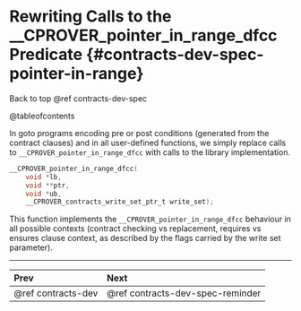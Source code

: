 # Rewriting Calls to the __CPROVER_pointer_in_range_dfcc Predicate {#contracts-dev-spec-pointer-in-range}

Back to top @ref contracts-dev-spec

@tableofcontents

In goto programs encoding pre or post conditions (generated from the contract
clauses) and in all user-defined functions, we simply replace calls to
`__CPROVER_pointer_in_range_dfcc` with calls to the library implementation.

```c
__CPROVER_pointer_in_range_dfcc(
    void *lb,
    void **ptr,
    void *ub,
    __CPROVER_contracts_write_set_ptr_t write_set);
```

This function implements the `__CPROVER_pointer_in_range_dfcc` behaviour in all
possible contexts (contract checking vs replacement, requires vs ensures clause
context, as described by the flags carried by the write set parameter).

---
 Prev | Next
:-----|:------
 @ref contracts-dev | @ref contracts-dev-spec-reminder